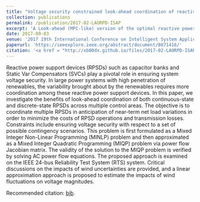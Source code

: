 ```yaml
---
title: "Voltage security constrained look-ahead coordination of reactive power support devices with high renewables"
collection: publications
permalink: /publication/2017-02-LAORPD-ISAP
excerpt: 'A Look-ahead (MPC-like) version of the optimal reactive power dispatch problem (LA-ORPD).'
date: 2017-09-03
venue: '2017 19th International Conference on Intelligent System Application to Power Systems (ISAP)'
paperurl: 'https://ieeexplore.ieee.org/abstract/document/8071416/'
citation: '<a href = "http://xb00dx.github.io/files/2017-02-LAORPD-ISAP.bib">[bib file]</a> <b>Geng, Xinbo</b>, Le Xie, and Diran Obadina. "Voltage security constrained look-ahead coordination of reactive power support devices with high renewables." In Intelligent System Application to Power Systems (ISAP), 2017 19th International Conference on, pp. 1-6. IEEE, 2017.'
---
```


Reactive power support devices (RPSDs) such as capacitor banks and Static Var Compensators (SVCs) play a pivotal role in ensuring system voltage security. In large power systems with high penetration of renewables, the variability brought about by the renewables requires more coordination among these reactive power support devices. In this paper, we investigate the benefits of look-ahead coordination of both continuous-state and discrete-state RPSDs across multiple control areas. The objective is to coordinate multiple RPSDs in anticipation of near-term net load variations in order to minimize the costs of RPSD operations and transmission losses. Constraints include ensuring voltage security with respect to a set of possible contingency scenarios. This problem is first formulated as a Mixed Integer Non-Linear Programming (MINLP) problem and then approximated as a Mixed Integer Quadratic Programming (MIQP) problem via power flow Jacobian matrix. The validity of the solution to the MIQP problem is verified by solving AC power flow equations. The proposed approach is examined on the IEEE 24-bus Reliability Test System (RTS) system. Critical discussions on the impacts of wind uncertainties are provided, and a linear approximation approach is proposed to estimate the impacts of wind fluctuations on voltage magnitudes.

Recommended citation: [bib](http://xb00dx.github.io/files/2017-02-LAORPD-ISAP.bib).
